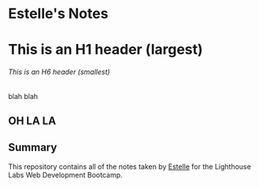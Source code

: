 # Estelle's Notes
# This is an H1 header (largest)
###### This is an H6 header (smallest)

blah blah
## OH LA LA 

## Summary 

This repository contains all of the notes taken by [Estelle](https://github.com/EstelleWho) for the Lighthouse Labs Web Development Bootcamp.
